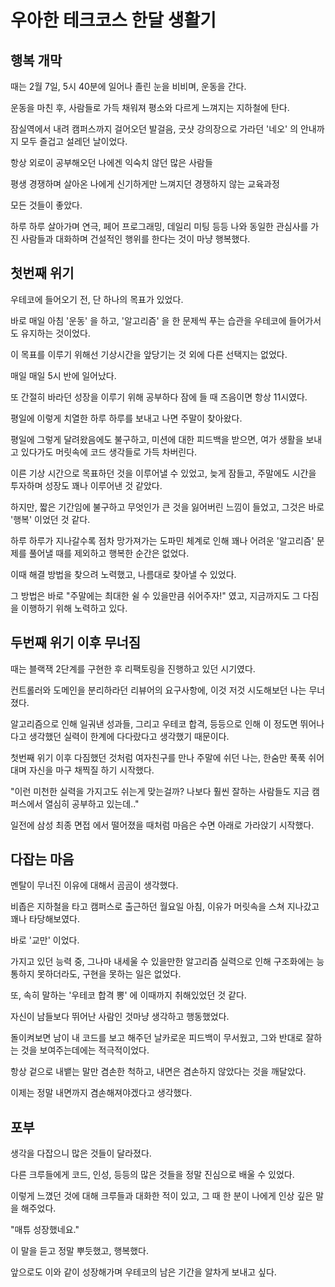 # 우아한 테크코스 한달 생활기

## 행복 개막
때는 2월 7일, 5시 40분에 일어나 졸린 눈을 비비며, 운동을 간다.

운동을 마친 후, 사람들로 가득 채워져 평소와 다르게 느껴지는 지하철에 탄다.

잠실역에서 내려 캠퍼스까지 걸어오던 발걸음, 굿샷 강의장으로 가라던 '네오' 의 안내까지 모두 즐겁고 설레던 날이었다.

항상 외로이 공부해오던 나에겐 익숙치 않던 많은 사람들

평생 경쟁하며 살아온 나에게 신기하게만 느껴지던 경쟁하지 않는 교육과정

모든 것들이 좋았다.

하루 하루 살아가며 연극, 페어 프로그래밍, 데일리 미팅 등등 나와 동일한 관심사를 가진 사람들과 대화하며 건설적인 행위를 한다는 것이 마냥 행복했다.

## 첫번째 위기
우테코에 들어오기 전, 단 하나의 목표가 있었다.

바로 매일 아침 '운동' 을 하고, '알고리즘' 을 한 문제씩 푸는 습관을 우테코에 들어가서도 유지하는 것이었다.

이 목표를 이루기 위해선 기상시간을 앞당기는 것 외에 다른 선택지는 없었다.

매일 매일 5시 반에 일어났다.

또 간절히 바라던 성장을 이루기 위해 공부하다 잠에 들 때 즈음이면 항상 11시였다.

평일에 이렇게 치열한 하루 하루를 보내고 나면 주말이 찾아왔다.

평일에 그렇게 달려왔음에도 불구하고, 미션에 대한 피드백을 받으면, 여가 생활을 보내고 있다가도 머릿속에 코드 생각들로 가득 차버린다.

이른 기상 시간으로 목표하던 것을 이루어낼 수 있었고, 늦게 잠들고, 주말에도 시간을 투자하며 성장도 꽤나 이루어낸 것 같았다.

하지만, 짧은 기간임에 불구하고 무엇인가 큰 것을 잃어버린 느낌이 들었고, 그것은 바로 '행복' 이었던 것 같다.

하루 하루가 지나갈수록 점차 망가져가는 도파민 체계로 인해 꽤나 어려운 '알고리즘' 문제를 풀어낼 때를 제외하고 행복한 순간은 없었다.

이때 해결 방법을 찾으려 노력했고, 나름대로 찾아낼 수 있었다.

그 방법은 바로 "주말에는 최대한 쉴 수 있을만큼 쉬어주자!" 였고, 지금까지도 그 다짐을 이행하기 위해 노력하고 있다.

## 두번째 위기 이후 무너짐
때는 블랙잭 2단계를 구현한 후 리팩토링을 진행하고 있던 시기였다.

컨트롤러와 도메인을 분리하라던 리뷰어의 요구사항에, 이것 저것 시도해보던 나는 무너졌다.

알고리즘으로 인해 일궈낸 성과들, 그리고 우테코 합격, 등등으로 인해 이 정도면 뛰어나다고 생각했던 실력이 한계에 다다랐다고 생각했기 때문이다.

첫번째 위기 이후 다짐했던 것처럼 여자친구를 만나 주말에 쉬던 나는, 한숨만 푹푹 쉬어대며 자신을 마구 채찍질 하기 시작했다.

"이런 미천한 실력을 가지고도 쉬는게 맞는걸까? 나보다 훨씬 잘하는 사람들도 지금 캠퍼스에서 열심히 공부하고 있는데.."

일전에 삼성 최종 면접 에서 떨어졌을 때처럼 마음은 수면 아래로 가라앉기 시작했다.

## 다잡는 마음
멘탈이 무너진 이유에 대해서 곰곰이 생각했다.

비좁은 지하철을 타고 캠퍼스로 출근하던 월요일 아침, 이유가 머릿속을 스쳐 지나갔고 꽤나 타당해보였다.

바로 '교만' 이었다.

가지고 있던 능력 중, 그나마 내세울 수 있을만한 알고리즘 실력으로 인해 구조화에는 능통하지 못하더라도, 구현을 못하는 일은 없었다.

또, 속히 말하는 '우테코 합격 뽕' 에 이때까지 취해있었던 것 같다.

자신이 남들보다 뛰어난 사람인 것마냥 생각하고 행동했었다.

돌이켜보면 남이 내 코드를 보고 해주던 날카로운 피드백이 무서웠고, 그와 반대로 잘하는 것을 보여주는데에는 적극적이었다.

항상 겉으로 내뱉는 말만 겸손한 척하고, 내면은 겸손하지 않았다는 것을 깨달았다.

이제는 정말 내면까지 겸손해져야겠다고 생각했다.

## 포부
생각을 다잡으니 많은 것들이 달라졌다.

다른 크루들에게 코드, 인성, 등등의 많은 것들을 정말 진심으로 배울 수 있었다.

이렇게 느꼈던 것에 대해 크루들과 대화한 적이 있고, 그 때 한 분이 나에게 인상 깊은 말을 해주었다.

"매튜 성장했네요."

이 말을 듣고 정말 뿌듯했고, 행복했다.

앞으로도 이와 같이 성장해가며 우테코의 남은 기간을 알차게 보내고 싶다.